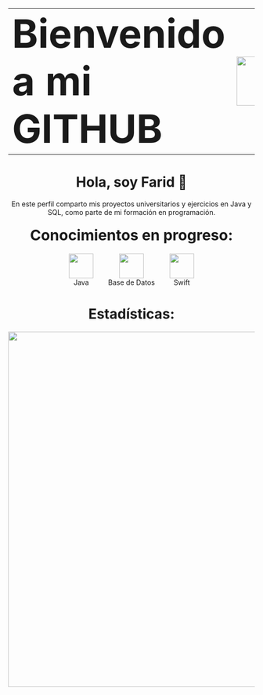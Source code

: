 <!-- Encabezado con GIF a la derecha -->
<table align="center" border="0" cellspacing="0" cellpadding="0" style="border-collapse: collapse; border: none;">
  <tr>
    <td style="vertical-align: middle; padding-right: 15px; border: none;">
      <h1 style="font-size: 80px; margin: 0; padding: 0;">Bienvenido a mi GITHUB</h1>
    </td>
    <td style="vertical-align: middle; border: none;">
      <img src="https://media1.giphy.com/media/v1.Y2lkPTc5MGI3NjExa3N0NjhnbGVoNzJxcjkwY3lxeWZyZ2N4NWdmZzZvODh2Z2p5ZzloNyZlcD12MV9pbnRlcm5hbF9naWZfYnlfaWQmY3Q9cw/5eLDrEaRGHegx2FeF2/giphy.gif" width="100"/>
    </td>
  </tr>
</table>

<!-- Presentación personal -->
<div align="center" style="margin-top: 20px; margin-bottom: 20px;">
  <h1>Hola, soy Farid 👋</h1>
  <p>En este perfil comparto mis proyectos universitarios y ejercicios en Java y SQL, como parte de mi formación en programación.</p>
</div>
<!-- Conocimientos en progreso -->
<div align="center" style="margin-top: 20px; margin-bottom: 20px;">
  <span style="font-size: 30px; font-weight: bold;">Conocimientos en progreso:</span>
</div>

<div align="center" style="display: flex; justify-content: center; flex-wrap: wrap; gap: 30px; margin-bottom: 20px;">
  <div style="text-align: center;">
    <img src="https://cdn.jsdelivr.net/gh/devicons/devicon/icons/java/java-original.svg" width="50"/><br>
    <span>Java</span>
  </div>
  <div style="text-align: center;">
    <img src="https://cdn.jsdelivr.net/gh/devicons/devicon/icons/postgresql/postgresql-original.svg" width="50"/><br>
    <span>Base de Datos</span>
  </div>
  <div style="text-align: center;">
    <img src="https://cdn.jsdelivr.net/gh/devicons/devicon/icons/swift/swift-original.svg" width="50"/><br>
    <span>Swift</span>
  </div>
</div>

<!-- GitHub Metrics -->
<h1 align="center">Estadísticas:</h1>
<p align="center">
  <img width="725em" src="https://github-profile-summary-cards.vercel.app/api/cards/profile-details?username=CodeByFarid&theme=github_dark" />
</p>
